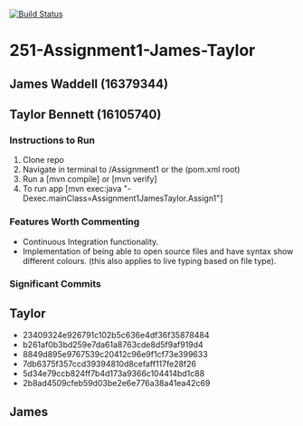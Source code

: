 [![Build Status](https://travis-ci.com/Twolar/251-Assignment1-James-Taylor.svg?token=BkeWHsxqq554WZbYApwz&branch=master)](https://travis-ci.com/Twolar/251-Assignment1-James-Taylor)

# 251-Assignment1-James-Taylor

## James Waddell (16379344)
## Taylor Bennett (16105740)

### Instructions to Run
1. Clone repo
2. Navigate in terminal to /Assignment1 or the (pom.xml root)
3. Run a [mvn compile] or [mvn verify]
4. To run app [mvn exec:java "-Dexec.mainClass=Assignment1JamesTaylor.Assign1"]

### Features Worth Commenting
- Continuous Integration functionality.
- Implementation of being able to open source files and have syntax show different colours. 
(this also applies to live typing based on file type).

### Significant Commits
## Taylor
- 23409324e926791c102b5c636e4df36f35878484
- b261af0b3bd259e7da61a8763cde8d5f9af919d4
- 8849d895e9767539c20412c96e9f1cf73e399633
- 7db6375f357ccd39394810d8cefaff117fe28f26
- 5d34e79ccb824ff7b4d173a9366c104414bd1c88
- 2b8ad4509cfeb59d03be2e6e776a38a41ea42c69

## James
